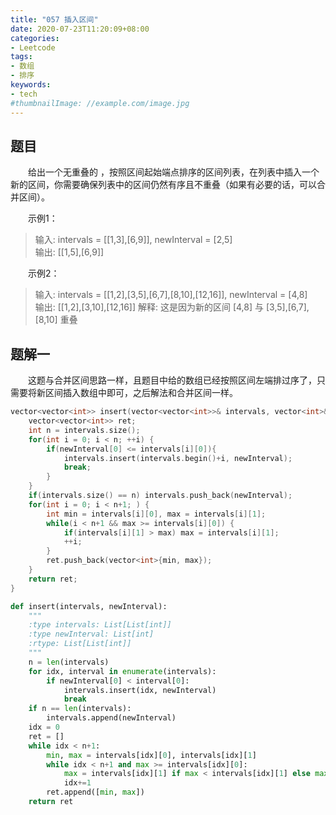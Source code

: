 ```yaml
---
title: "057 插入区间"
date: 2020-07-23T11:20:09+08:00
categories:
- Leetcode
tags:
- 数组
- 排序
keywords:
- tech
#thumbnailImage: //example.com/image.jpg
---
```


<!--more-->
## 题目
　　给出一个无重叠的 ，按照区间起始端点排序的区间列表，在列表中插入一个新的区间，你需要确保列表中的区间仍然有序且不重叠（如果有必要的话，可以合并区间）。

　　示例1：
> 输入: intervals = [[1,3],[6,9]], newInterval = [2,5]  
> 输出: [[1,5],[6,9]]

　　示例2：
> 输入: intervals = [[1,2],[3,5],[6,7],[8,10],[12,16]], newInterval = [4,8]  
> 输出: [[1,2],[3,10],[12,16]]
> 解释: 这是因为新的区间 [4,8] 与 [3,5],[6,7],[8,10] 重叠

## 题解一
　　这题与合并区间思路一样，且题目中给的数组已经按照区间左端排过序了，只需要将新区间插入数组中即可，之后解法和合并区间一样。

```cpp
vector<vector<int>> insert(vector<vector<int>>& intervals, vector<int>& newInterval) {
    vector<vector<int>> ret;
    int n = intervals.size();
    for(int i = 0; i < n; ++i) {
        if(newInterval[0] <= intervals[i][0]){
            intervals.insert(intervals.begin()+i, newInterval);
            break;
        }
    }
    if(intervals.size() == n) intervals.push_back(newInterval);
    for(int i = 0; i < n+1; ) {
        int min = intervals[i][0], max = intervals[i][1];
        while(i < n+1 && max >= intervals[i][0]) {
            if(intervals[i][1] > max) max = intervals[i][1];
            ++i;
        }
        ret.push_back(vector<int>{min, max});
    }
    return ret;
}
```

```python
def insert(intervals, newInterval):
    """
    :type intervals: List[List[int]]
    :type newInterval: List[int]
    :rtype: List[List[int]]
    """
    n = len(intervals)
    for idx, interval in enumerate(intervals):
        if newInterval[0] < interval[0]:
            intervals.insert(idx, newInterval)
            break
    if n == len(intervals):
        intervals.append(newInterval)
    idx = 0
    ret = []
    while idx < n+1:
        min, max = intervals[idx][0], intervals[idx][1]
        while idx < n+1 and max >= intervals[idx][0]:
            max = intervals[idx][1] if max < intervals[idx][1] else max
            idx+=1
        ret.append([min, max])
    return ret
```